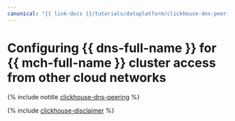 ```yaml
---
canonical: "{{ link-docs }}/tutorials/dataplatform/clickhouse-dns-peering"
---
```


# Configuring {{ dns-full-name }} for {{ mch-full-name }} cluster access from other cloud networks

{% include notitle [clickhouse-dns-peering](../../_tutorials/dataplatform/clickhouse-dns-peering.md) %}

{% include [clickhouse-disclaimer](../../_includes/clickhouse-disclaimer.md) %}